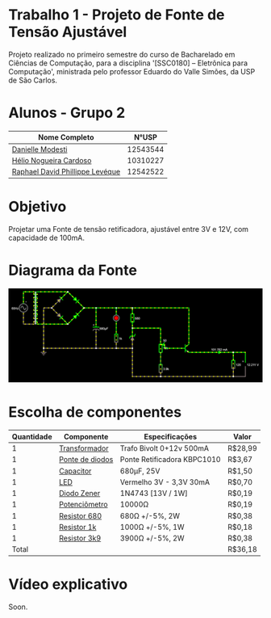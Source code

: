 # Trabalho 1 - Projeto de Fonte de Tensão Ajustável
Projeto realizado no primeiro semestre do curso de Bacharelado em Ciências de Computação, para a disciplina '[SSC0180] – Eletrônica para Computação', ministrada pelo professor Eduardo do Valle Simões, da USP de São Carlos.


# Alunos - Grupo 2

| **Nome Completo**              | **N°USP**|
|--------------------------------|----------|
| [Danielle Modesti](https://github.com/danimodesti)               | 12543544 |
| [Hélio Nogueira Cardoso](https://github.com/rinderomna)         | 10310227 | 
| [Raphael David Phillippe Levéque](https://github.com/raphaelleveque)| 12542522 |

# Objetivo
Projetar uma Fonte de tensão retificadora, ajustável entre 3V e 12V, com capacidade de 100mA.


# Diagrama da Fonte
![Diagrama da fonte no Falstad](imagens/falstad_circuito.PNG "Diagrama da fonte no Falstad")


# Escolha de componentes

| Quantidade  | Componente  | Especificações   | Valor  |
|---|---|---|---|
| 1 | [Transformador](https://produto.mercadolivre.com.br/MLB-1314413008-transformador-012v-500ma-12v-05a-trafo-12vac-bivolt-_JM#position=1&search_layout=stack&type=item&tracking_id=44a140c7-95af-42aa-a8be-f100cbc91533) |Trafo Bivolt 0+12v 500mA|R$28,99|
| 1 | [Ponte de diodos](https://www.baudaeletronica.com.br/ponte-retificadora-kbpc1010.html) | Ponte Retificadora KBPC1010 |R$3,67| 
| 1 | [Capacitor](https://produto.mercadolivre.com.br/MLB-1321275288-kit-com-10-capacitores-eletrolitico-680uf-35v-para-projetos-_JM#position=1&search_layout=grid&type=pad&tracking_id=7cf9df7b-b42e-4aa4-8f1e-8146796ec8d1&is_advertising=true&ad_domain=VQCATCORE_LST&ad_position=1&ad_click_id=MjFjYWZiMDktMTQzMi00NTg1LThjYjMtNWQzZWIzZTQ4YmNl) |680µF, 25V|R$1,50|
| 1 | [LED](https://www.baudaeletronica.com.br/led-de-alto-brilho-10mm-vermelho.html) |Vermelho 3V - 3,3V 30mA|R$0,70|
| 1 | [Diodo Zener](https://www.baudaeletronica.com.br/diodo-zener-1n4743-13v-1w.html) |1N4743 [13V / 1W]|R$0,19|
| 1 | [Potenciômetro](https://www.baudaeletronica.com.br/potenciometro-linear-de-10k-10000.html) |10000Ω|R$0,19|
| 1 | [Resistor 680](https://www.baudaeletronica.com.br/resistor-680r-5-2w.html) |680Ω +/-5%, 2W|R$0,38|
| 1 | [Resistor 1k](https://www.baudaeletronica.com.br/resistor-1k-5-1w.html) |1000Ω +/-5%, 1W|R$0,18|
| 1 | [Resistor 3k9](https://www.baudaeletronica.com.br/resistor-3k9-5-2w.html) |3900Ω +/-5%, 2W|R$0,38|
| Total | | |R$36,18|



# Vídeo explicativo
Soon.
